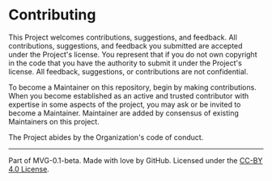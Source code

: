 # Contributing

This Project welcomes contributions, suggestions, and feedback. All contributions, suggestions, and feedback you submitted are accepted under the Project's license. You represent that if you do not own copyright in the code that you have the authority to submit it under the Project's license. All feedback, suggestions, or contributions are not confidential.

To become a Maintainer on this repository, begin by making contributions. When you become established as an active and trusted contributor with expertise in some aspects of the project, you may ask or be invited to become a Maintainer. Maintainer are added by consensus of existing Maintainers on this project.

The Project abides by the Organization's code of conduct.

---
Part of MVG-0.1-beta.
Made with love by GitHub. Licensed under the [CC-BY 4.0 License](https://creativecommons.org/licenses/by-sa/4.0/).
